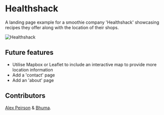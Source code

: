 # Healthshack

A landing page example for a smoothie company 'Healthshack' showcasing recipes they offer along with the location of their shops. 

![Healthshack](https://res.cloudinary.com/de8a23w1z/image/upload/v1600618113/healthshack/Screenshot_2020-09-20_at_17.04.08_hxgz9f.png)

## Future features

- Utilise Mapbox or Leaflet to include an interactive map to provide more location information
- Add a 'contact' page
- Add an 'about' page

## Contributors

[Alex Peirson](https://github.com/AKP-13) & [Bhuma](https://github.com/bhuma08).
